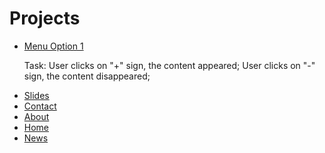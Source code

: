 <h1> Projects </h1>

<ul>
  <li><a href="https://codepen.io/olhaith/pen/zeeGLw">Menu Option 1</a></li>
   <p> Task: User clicks on "+" sign, the content appeared; User clicks on "-" sign, the content disappeared;
  <li><a href="https://codepen.io/olhaith/pen/vbjegg">Slides</a></li>
  <li><a href="https://codepen.io/olhaith/pen/OrVbzV">Contact</a></li>
  <li><a href="https://codepen.io/olhaith/pen/qgVbVr">About</a></li>  
  <li><a href="https://codepen.io/olhaith/pen/vvxRXX">Home</a></li>
  <li><a href="https://codepen.io/olhaith/pen/QJRjjy">News</a></li>
</ul>

